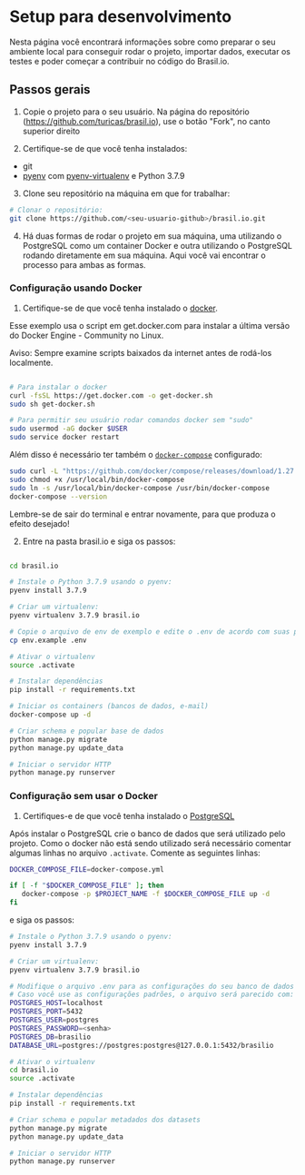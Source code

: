 # Setup para desenvolvimento

Nesta página você encontrará informações sobre como preparar o seu ambiente local para conseguir rodar o projeto, importar dados, executar os testes e poder começar a contribuir no código do Brasil.io.

## Passos gerais

1. Copie o projeto para o seu usuário. Na página do repositório (<https://github.com/turicas/brasil.io>), use o botão "Fork", no canto superior direito

2. Certifique-se de que você tenha instalados:

- git
- [pyenv](https://github.com/pyenv/pyenv) com
  [pyenv-virtualenv](https://github.com/pyenv/pyenv-virtualenv) e Python 3.7.9

3. Clone seu repositório na máquina em que for trabalhar:

```bash
# Clonar o repositório:
git clone https://github.com/<seu-usuario-github>/brasil.io.git
```

4. Há duas formas de rodar o projeto em sua máquina, uma utilizando o PostgreSQL como um container Docker e outra utilizando o PostgreSQL rodando diretamente em sua máquina. Aqui você vai encontrar o processo para ambas as formas.

### Configuração usando Docker

1. Certifique-se de que você tenha instalado o [docker](https://www.docker.com/).

Esse exemplo usa o script em get.docker.com para instalar a última versão do Docker Engine - Community no Linux.

Aviso: Sempre examine scripts baixados da internet antes de rodá-los localmente.

```bash

# Para instalar o docker
curl -fsSL https://get.docker.com -o get-docker.sh
sudo sh get-docker.sh

# Para permitir seu usuário rodar comandos docker sem "sudo"
sudo usermod -aG docker $USER
sudo service docker restart

```

Além disso é necessário ter também o
[`docker-compose`](https://docs.docker.com/compose/install/) configurado:

```bash
sudo curl -L "https://github.com/docker/compose/releases/download/1.27.4/docker-compose-$(uname -s)-$(uname -m)" -o /usr/local/bin/docker-compose
sudo chmod +x /usr/local/bin/docker-compose
sudo ln -s /usr/local/bin/docker-compose /usr/bin/docker-compose
docker-compose --version
```

Lembre-se de sair do terminal e entrar novamente, para que produza o efeito desejado!

2. Entre na pasta brasil.io e siga os passos:

```bash

cd brasil.io

# Instale o Python 3.7.9 usando o pyenv:
pyenv install 3.7.9

# Criar um virtualenv:
pyenv virtualenv 3.7.9 brasil.io

# Copie o arquivo de env de exemplo e edite o .env de acordo com suas preferências
cp env.example .env

# Ativar o virtualenv
source .activate

# Instalar dependências
pip install -r requirements.txt

# Iniciar os containers (bancos de dados, e-mail)
docker-compose up -d

# Criar schema e popular base de dados
python manage.py migrate
python manage.py update_data

# Iniciar o servidor HTTP
python manage.py runserver
```

### Configuração sem usar o Docker

1. Certifiques-e de que você tenha instalado o [PostgreSQL](https://www.postgresql.org/)

Após instalar o PostgreSQL crie o banco de dados que será utilizado pelo
projeto. Como o docker não está sendo utilizado será necessário comentar
algumas linhas no arquivo `.activate`. Comente as seguintes linhas:

```bash
DOCKER_COMPOSE_FILE=docker-compose.yml

if [ -f "$DOCKER_COMPOSE_FILE" ]; then
   docker-compose -p $PROJECT_NAME -f $DOCKER_COMPOSE_FILE up -d
fi
```

e siga os passos:

```bash
# Instale o Python 3.7.9 usando o pyenv:
pyenv install 3.7.9

# Criar um virtualenv:
pyenv virtualenv 3.7.9 brasil.io

# Modifique o arquivo .env para as configurações do seu banco de dados
# Caso você use as configurações padrões, o arquivo será parecido com:
POSTGRES_HOST=localhost
POSTGRES_PORT=5432
POSTGRES_USER=postgres
POSTGRES_PASSWORD=<senha>
POSTGRES_DB=brasilio
DATABASE_URL=postgres://postgres:postgres@127.0.0.1:5432/brasilio

# Ativar o virtualenv
cd brasil.io
source .activate

# Instalar dependências
pip install -r requirements.txt

# Criar schema e popular metadados dos datasets
python manage.py migrate
python manage.py update_data

# Iniciar o servidor HTTP
python manage.py runserver
```
